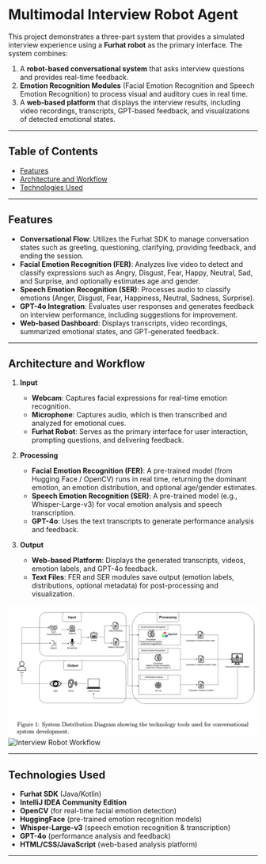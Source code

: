 # Multimodal Interview Robot Agent

This project demonstrates a three-part system that provides a simulated interview experience using a **Furhat robot** as the primary interface. The system combines:

1. A **robot-based conversational system** that asks interview questions and provides real-time feedback.
2. **Emotion Recognition Modules** (Facial Emotion Recognition and Speech Emotion Recognition) to process visual and auditory cues in real time.
3. A **web-based platform** that displays the interview results, including video recordings, transcripts, GPT-based feedback, and visualizations of detected emotional states.

---

## Table of Contents

- [Features](#features)
- [Architecture and Workflow](#architecture-and-workflow)
- [Technologies Used](#technologies-used)

---

## Features

- **Conversational Flow**: Utilizes the Furhat SDK to manage conversation states such as greeting, questioning, clarifying, providing feedback, and ending the session.
- **Facial Emotion Recognition (FER)**: Analyzes live video to detect and classify expressions such as Angry, Disgust, Fear, Happy, Neutral, Sad, and Surprise, and optionally estimates age and gender.
- **Speech Emotion Recognition (SER)**: Processes audio to classify emotions (Anger, Disgust, Fear, Happiness, Neutral, Sadness, Surprise).
- **GPT-4o Integration**: Evaluates user responses and generates feedback on interview performance, including suggestions for improvement.
- **Web-based Dashboard**: Displays transcripts, video recordings, summarized emotional states, and GPT-generated feedback.

---

## Architecture and Workflow

1. **Input**

   - **Webcam**: Captures facial expressions for real-time emotion recognition.
   - **Microphone**: Captures audio, which is then transcribed and analyzed for emotional cues.
   - **Furhat Robot**: Serves as the primary interface for user interaction, prompting questions, and delivering feedback.

2. **Processing**

   - **Facial Emotion Recognition (FER)**: A pre-trained model (from Hugging Face / OpenCV) runs in real time, returning the dominant emotion, an emotion distribution, and optional age/gender estimates.
   - **Speech Emotion Recognition (SER)**: A pre-trained model (e.g., Whisper-Large-v3) for vocal emotion analysis and speech transcription.
   - **GPT-4o**: Uses the text transcripts to generate performance analysis and feedback.

3. **Output**
   - **Web-based Platform**: Displays the generated transcripts, videos, emotion labels, and GPT-4o feedback.
   - **Text Files**: FER and SER modules save output (emotion labels, distributions, optional metadata) for post-processing and visualization.

<img src="/image/figure1.png" alt="Interview Robot Workflow" width="600"/>
<img src="/image/fugure2.png" alt="Interview Robot Workflow" width="600"/>

---

## Technologies Used

- **Furhat SDK** (Java/Kotlin)
- **IntelliJ IDEA Community Edition**
- **OpenCV** (for real-time facial emotion detection)
- **HuggingFace** (pre-trained emotion recognition models)
- **Whisper-Large-v3** (speech emotion recognition & transcription)
- **GPT-4o** (performance analysis and feedback)
- **HTML/CSS/JavaScript** (web-based analysis platform)

---
